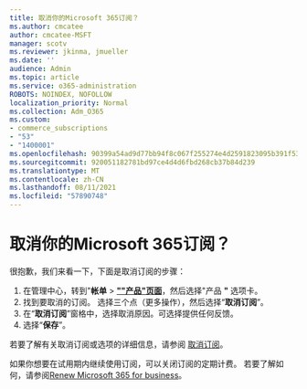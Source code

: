 ```yaml
---
title: 取消你的Microsoft 365订阅？
ms.author: cmcatee
author: cmcatee-MSFT
manager: scotv
ms.reviewer: jkinma, jmueller
ms.date: ''
audience: Admin
ms.topic: article
ms.service: o365-administration
ROBOTS: NOINDEX, NOFOLLOW
localization_priority: Normal
ms.collection: Adm_O365
ms.custom:
- commerce_subscriptions
- "53"
- "1400001"
ms.openlocfilehash: 90399a54ad9d77bb94f8c067f255274e4d2591823095b391f53ddf7514d338a6
ms.sourcegitcommit: 920051182781bd97ce4d4d6fbd268cb37b84d239
ms.translationtype: MT
ms.contentlocale: zh-CN
ms.lasthandoff: 08/11/2021
ms.locfileid: "57890748"
---
```

# <a name="canceling-your-microsoft-365-subscription"></a>取消你的Microsoft 365订阅？

很抱歉，我们来看一下，下面是取消订阅的步骤：

1. 在管理中心，转到"**帐单**  >  **[""产品"页面](https://go.microsoft.com/fwlink/p/?linkid=842054)**，然后选择"产品 **"** 选项卡。
2. 找到要取消的订阅。 选择三个点（更多操作），然后选择“**取消订阅**”。
3. 在“**取消订阅**”窗格中，选择取消原因。可选择提供任何反馈。
4. 选择“**保存**”。

若要了解有关取消订阅或选项的详细信息，请参阅 [取消订阅](https://docs.microsoft.com/microsoft-365/commerce/subscriptions/cancel-your-subscription)。

如果你想要在试用期内继续使用订阅，可以关闭订阅的定期计费。 若要了解如何，请参阅[Renew Microsoft 365 for business](https://docs.microsoft.com/microsoft-365/commerce/subscriptions/renew-your-subscription)。